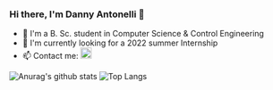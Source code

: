 ### Hi there, I'm Danny Antonelli 👋
- 📝 I'm a B. Sc. student in Computer Science & Control Engineering
- 🎯 I'm currently looking for a 2022 summer Internship
- 📫 Contact me: [<img alt="LinkedIn | danny-antonelli" width="20px" src="https://cdn.jsdelivr.net/npm/simple-icons@v3/icons/linkedin.svg">][linkedin]

![Anurag's github stats](https://github-readme-stats.vercel.app/api?username=DannyAntonelli&hide=contribs,prs&count_private=true&show_icons=true&theme=tokyonight)
![Top Langs](https://github-readme-stats.vercel.app/api/top-langs/?username=DannyAntonelli&layout=compact&show_icons=true&card_width=446&theme=tokyonight)

[linkedin]: https://www.linkedin.com/in/danny-antonelli/
